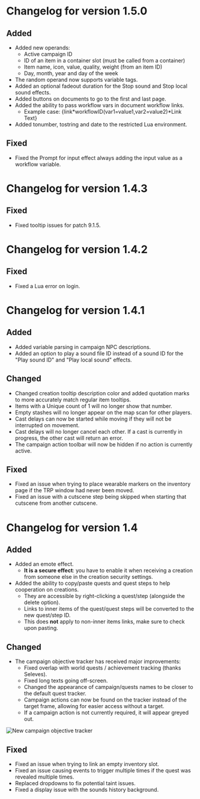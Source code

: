 # Changelog for version 1.5.0

## Added

- Added new operands:
  - Active campaign ID
  - ID of an item in a container slot (must be called from a container)
  - Item name, icon, value, quality, weight (from an item ID)
  - Day, month, year and day of the week
- The random operand now supports variable tags.
- Added an optional fadeout duration for the Stop sound and Stop local sound effects.
- Added buttons on documents to go to the first and last page.
- Added the ability to pass workflow vars in document workflow links.
    - Example case: {link\*workflowID(var1=value1,var2=value2)\*Link Text}
- Added tonumber, tostring and date to the restricted Lua environment.

## Fixed

- Fixed the Prompt for input effect always adding the input value as a workflow variable.

# Changelog for version 1.4.3

## Fixed

- Fixed tooltip issues for patch 9.1.5.

# Changelog for version 1.4.2

## Fixed

- Fixed a Lua error on login.

# Changelog for version 1.4.1

## Added

- Added variable parsing in campaign NPC descriptions.
- Added an option to play a sound file ID instead of a sound ID for the "Play sound ID" and "Play local sound" effects.

## Changed

- Changed creation tooltip description color and added quotation marks to more accurately match regular item tooltips.
- Items with a Unique count of 1 will no longer show that number.
- Empty stashes will no longer appear on the map scan for other players.
- Cast delays can now be started while moving if they will not be interrupted on movement.
- Cast delays will no longer cancel each other. If a cast is currently in progress, the other cast will return an error.
- The campaign action toolbar will now be hidden if no action is currently active.

## Fixed

- Fixed an issue when trying to place wearable markers on the inventory page if the TRP window had never been moved.
- Fixed an issue with a cutscene step being skipped when starting that cutscene from another cutscene.

# Changelog for version 1.4

## Added

- Added an emote effect.
  - **It is a secure effect**: you have to enable it when receiving a creation from someone else in the creation security settings.
- Added the ability to copy/paste quests and quest steps to help cooperation on creations.
  - They are accessible by right-clicking a quest/step (alongside the delete option).
  - Links to inner items of the quest/quest steps will be converted to the new quest/step ID.
  - This does **not** apply to non-inner items links, make sure to check upon pasting.

## Changed

- The campaign objective tracker has received major improvements:
  - Fixed overlap with world quests / achievement tracking (thanks Seleves).
  - Fixed long texts going off-screen.
  - Changed the appearance of campaign/quests names to be closer to the default quest tracker.
  - Campaign actions can now be found on the tracker instead of the target frame, allowing for easier access without a target.
  - If a campaign action is not currently required, it will appear greyed out.

![New campaign objective tracker](https://i.imgur.com/N8Eyi7r.png)

## Fixed

- Fixed an issue when trying to link an empty inventory slot.
- Fixed an issue causing events to trigger multiple times if the quest was revealed multiple times.
- Replaced dropdowns to fix potential taint issues.
- Fixed a display issue with the sounds history background.